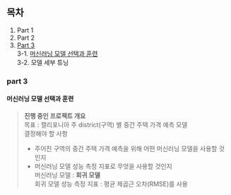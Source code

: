 ## 목차  
1. Part 1
2. Part 2
3. [Part 3](#part-3)  
    3-1. [머신러닝 모델 선택과 훈련](#머신러닝-모델-선택과-훈련)  
    3-2. 모델 세부 튜닝
### part 3
#### 머신러닝 모델 선택과 훈련<br>
><b>진행 중인 프로젝트 개요</b>  <br>
목표 : 캘리포니아 주 district(구역) 별 중간 주택 가격 예측 모델 <br> 
결정해야 할 사항  
> - 주어진 구역의 중간 주택 가격 예측을 위해 어떤 머신러닝 모델을 사용할 것인지  
> - 머신러닝 모델 성능 측정 지표로 무엇을 사용할 것인지   <br>
머신러닝 모델 : <b> 회귀 모델</b>  
회귀 모델 성능 측정 지표 : 평균 제곱근 오차(RMSE)를 사용  

